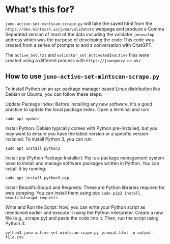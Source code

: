 # What's this for?

`juno-active-set-mintscan-scrape.py` will take the saved html from the `https://dev.mintscan.io/juno/validators` webpage and produce a Comma Separated version of most of the data including the validator `junovalop` address which was the purpose of developing the code
This code was created from a series of prompts to and a conversation with ChatGPT.

The `active_Set.txt` and `validator_set_ActiveAndInactive` files were created using a different process with `https://jsonquery.co.uk/`

## How to use `juno-active-set-mintscan-scrape.py`

To install Python on an `apt` package manager based Linux distribution like Debian or Ubuntu, you can follow these steps:

Update Package Index: Before installing any new software, it's a good practice to update the local package index. Open a terminal and run:

`sudo apt update`

Install Python: Debian typically comes with Python pre-installed, but you may want to ensure you have the latest version or a specific version installed. To install Python 3, you can run:

`sudo apt install python3`

Install pip (Python Package Installer): Pip is a package management system used to install and manage software packages written in Python. You can install it by running:

`sudo apt install python3-pip`

Install BeautifulSoup4 and Requests: These are Python libraries required for web scraping. You can install them using pip:
`sudo pip3 install beautifulsoup4 requests`

Write and Run the Script: Now, you can write your Python script as mentioned earlier and execute it using the Python interpreter. Create a new file (e.g., scrape.py) and paste the code into it. Then, run the script using Python 3:

`python3 juno-active-set-mintscan-scape.py junoval.html -o output-file.csv`
